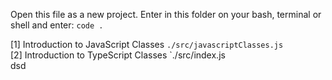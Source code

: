 Open this file as a new project.
Enter in this folder on your bash, terminal or shell and enter: `code .`

[1] Introduction to JavaScript Classes `./src/javascriptClasses.js`  
[2] Introduction to TypeScript Classes `./src/index.js  
dsd
